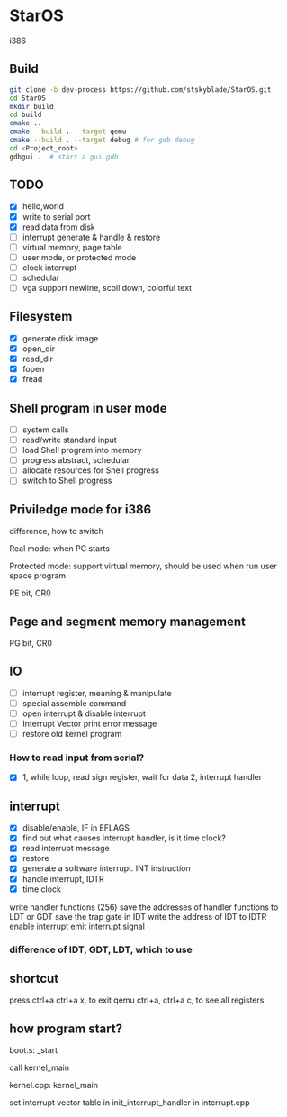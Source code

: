 # StarOS
i386

## Build

```bash
git clone -b dev-process https://github.com/stskyblade/StarOS.git
cd StarOS
mkdir build
cd build
cmake ..
cmake --build . --target qemu
cmake --build . --target debug # for gdb debug
cd <Project_root>
gdbgui .  # start a gui gdb
```

## TODO
- [x] hello,world
- [x] write to serial port
- [x] read data from disk
- [ ] interrupt generate & handle & restore
- [ ] virtual memory, page table
- [ ] user mode, or protected mode
- [ ] clock interrupt
- [ ] schedular
- [ ] vga support newline, scoll down, colorful text

## Filesystem
- [x] generate disk image
- [x] open_dir
- [x] read_dir
- [x] fopen
- [x] fread

## Shell program in user mode
- [ ] system calls
- [ ] read/write standard input
- [ ] load Shell program into memory
- [ ] progress abstract, schedular
- [ ] allocate resources for Shell progress
- [ ] switch to Shell progress

## Priviledge mode for i386
difference, how to switch

Real mode:
when PC starts

Protected mode:
support virtual memory, should be used when run user space program

PE bit, CR0

## Page and segment memory management
PG bit, CR0

## IO
- [ ] interrupt register, meaning & manipulate
- [ ] special assemble command
- [ ] open interrupt & disable interrupt
- [ ] Interrupt Vector print error message
- [ ] restore old kernel program

### How to read input from serial?
- [x] 1, while loop, read sign register, wait for data
2, interrupt handler

## interrupt
- [x] disable/enable, IF in EFLAGS
- [x] find out what causes interrupt handler, is it time clock?
- [x] read interrupt message
- [x] restore
- [x] generate a software interrupt. INT instruction
- [x] handle interrupt, IDTR
- [x] time clock

write handler functions (256)
save the addresses of handler functions to LDT or GDT
save the trap gate in IDT
write the address of IDT to IDTR
enable interrupt
emit interrupt signal

### difference of IDT, GDT, LDT, which to use

## shortcut

press ctrl+a ctrl+a x, to exit qemu
ctrl+a, ctrl+a c, to see all registers

## how program start?

boot.s: _start

call kernel_main

kernel.cpp: kernel_main

set interrupt vector table in init_interrupt_handler in interrupt.cpp
